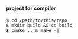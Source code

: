 #### project for compiler

```shell
$ cd /path/to/this/repo
$ mkdir build && cd build
$ cmake .. & make -j
```

